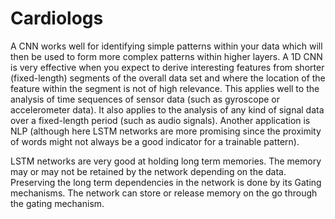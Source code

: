 # Cardiologs

A CNN works well for identifying simple patterns within your data which will then be used to form more complex patterns within higher layers. A 1D CNN is very effective when you expect to derive interesting features from shorter (fixed-length) segments of the overall data set and where the location of the feature within the segment is not of high relevance.
This applies well to the analysis of time sequences of sensor data (such as gyroscope or accelerometer data). It also applies to the analysis of any kind of signal data over a fixed-length period (such as audio signals). Another application is NLP (although here LSTM networks are more promising since the proximity of words might not always be a good indicator for a trainable pattern).

LSTM networks are very good at holding long term memories. The memory may or may not be retained by the network depending on the data. Preserving the long term dependencies in the network is done by its Gating mechanisms. The network can store or release memory on the go through the gating mechanism.